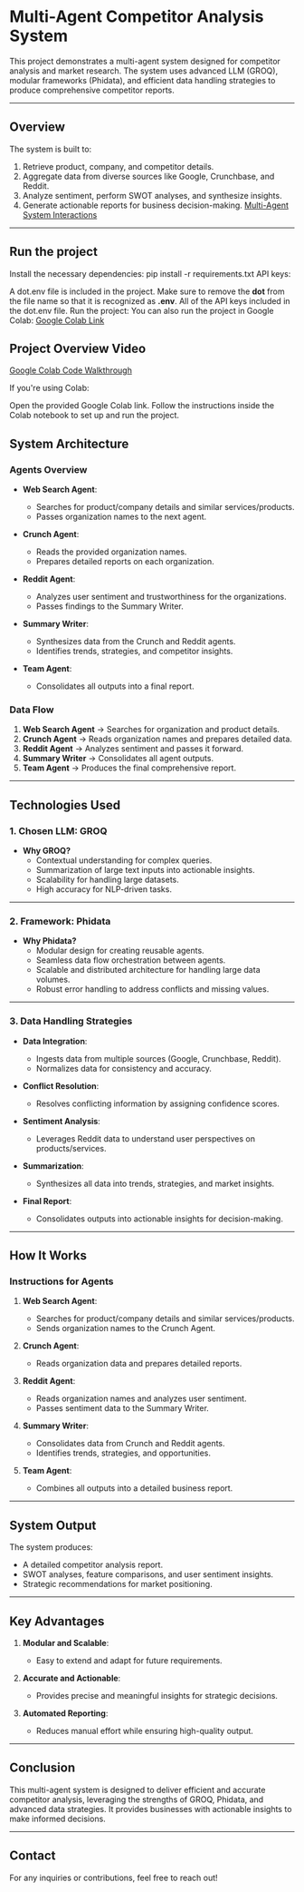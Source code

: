# Multi-Agent Competitor Analysis System

This project demonstrates a multi-agent system designed for competitor analysis and market research. The system uses advanced LLM (GROQ), modular frameworks (Phidata), and efficient data handling strategies to produce comprehensive competitor reports.

---

## **Overview**
The system is built to:
1. Retrieve product, company, and competitor details.
2. Aggregate data from diverse sources like Google, Crunchbase, and Reddit.
3. Analyze sentiment, perform SWOT analyses, and synthesize insights.
4. Generate actionable reports for business decision-making.
   [Multi-Agent System Interactions](https://drive.google.com/file/d/1PyWTn-HXUzkEWHXnAsUfSg5DPz1ihQjx/view?usp=sharing)
---
## **Run the project**
Install the necessary dependencies:
pip install -r requirements.txt
 API keys:

A dot.env file is included in the project.
Make sure to remove the **dot** from the file name so that it is recognized as **.env**.
All of the API keys included in the dot.env file.
Run the project: You can also run the project in Google Colab: [Google Colab Link](https://colab.research.google.com/drive/19sEmpqi2u-EQuyobtbkcTcrWl5FiCjOi?usp=sharing)

## **Project Overview Video**
[Google Colab Code Walkthrough](https://drive.google.com/file/d/1PyWTn-HXUzkEWHXnAsUfSg5DPz1ihQjx/view?usp=sharing)

If you're using Colab:

Open the provided Google Colab link.
Follow the instructions inside the Colab notebook to set up and run the project.
## **System Architecture**

### **Agents Overview**
- **Web Search Agent**:
  - Searches for product/company details and similar services/products.
  - Passes organization names to the next agent.

- **Crunch Agent**:
  - Reads the provided organization names.
  - Prepares detailed reports on each organization.

- **Reddit Agent**:
  - Analyzes user sentiment and trustworthiness for the organizations.
  - Passes findings to the Summary Writer.

- **Summary Writer**:
  - Synthesizes data from the Crunch and Reddit agents.
  - Identifies trends, strategies, and competitor insights.

- **Team Agent**:
  - Consolidates all outputs into a final report.

### **Data Flow**
1. **Web Search Agent** → Searches for organization and product details.
2. **Crunch Agent** → Reads organization names and prepares detailed data.
3. **Reddit Agent** → Analyzes sentiment and passes it forward.
4. **Summary Writer** → Consolidates all agent outputs.
5. **Team Agent** → Produces the final comprehensive report.

---

## **Technologies Used**

### **1. Chosen LLM: GROQ**
- **Why GROQ?**
  - Contextual understanding for complex queries.
  - Summarization of large text inputs into actionable insights.
  - Scalability for handling large datasets.
  - High accuracy for NLP-driven tasks.

---

### **2. Framework: Phidata**
- **Why Phidata?**
  - Modular design for creating reusable agents.
  - Seamless data flow orchestration between agents.
  - Scalable and distributed architecture for handling large data volumes.
  - Robust error handling to address conflicts and missing values.

---

### **3. Data Handling Strategies**
- **Data Integration**:
  - Ingests data from multiple sources (Google, Crunchbase, Reddit).
  - Normalizes data for consistency and accuracy.

- **Conflict Resolution**:
  - Resolves conflicting information by assigning confidence scores.

- **Sentiment Analysis**:
  - Leverages Reddit data to understand user perspectives on products/services.

- **Summarization**:
  - Synthesizes all data into trends, strategies, and market insights.

- **Final Report**:
  - Consolidates outputs into actionable insights for decision-making.

---

## **How It Works**
### **Instructions for Agents**
1. **Web Search Agent**:
   - Searches for product/company details and similar services/products.
   - Sends organization names to the Crunch Agent.

2. **Crunch Agent**:
   - Reads organization data and prepares detailed reports.

3. **Reddit Agent**:
   - Reads organization names and analyzes user sentiment.
   - Passes sentiment data to the Summary Writer.

4. **Summary Writer**:
   - Consolidates data from Crunch and Reddit agents.
   - Identifies trends, strategies, and opportunities.

5. **Team Agent**:
   - Combines all outputs into a detailed business report.

---

## **System Output**
The system produces:
- A detailed competitor analysis report.
- SWOT analyses, feature comparisons, and user sentiment insights.
- Strategic recommendations for market positioning.

---

## **Key Advantages**
1. **Modular and Scalable**:
   - Easy to extend and adapt for future requirements.

2. **Accurate and Actionable**:
   - Provides precise and meaningful insights for strategic decisions.

3. **Automated Reporting**:
   - Reduces manual effort while ensuring high-quality output.

---

## **Conclusion**
This multi-agent system is designed to deliver efficient and accurate competitor analysis, leveraging the strengths of GROQ, Phidata, and advanced data strategies. It provides businesses with actionable insights to make informed decisions.

---

## **Contact**
For any inquiries or contributions, feel free to reach out!

